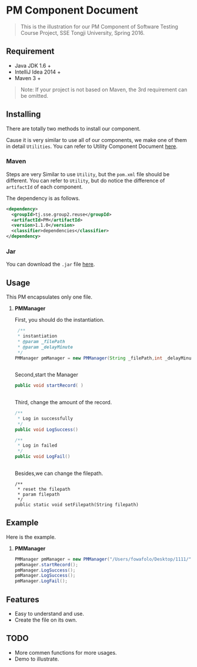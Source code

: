# PM Component Document

> This is the illustration for our PM Component of Software Testing Course Project, SSE Tongji University, Spring 2016.

## Requirement

* Java JDK 1.6 +
* IntelliJ Idea 2014 +
* Maven 3 +

> Note: If your project is not based on Maven, the 3rd requirement can be omitted.

## Installing

There are totally two methods to install our component.

Cause it is very similar to use all of our components, we make one of them in detail `Utilities`. You can refer to Utility Component Document [here](https://github.com/anzhehong/Software-Reuse/blob/master/Components/Utilities/Utilities%20Component%20Document.md).

### Maven

Steps are very Similar to use `Utility`, but the `pom.xml` file should be different. You can refer to `Utility`, but do notice the difference of `artifactId` of each component.

The dependency is as follows.
```xml
<dependency>
  <groupId>tj.sse.group2.reuse</groupId>
  <artifactId>PM</artifactId>
  <version>1.1.0</version>
  <classifier>dependencies</classifier>
</dependency>
```

### Jar

You can download the `.jar` file [here](http://7xsf2g.com1.z0.glb.clouddn.com/jar_version0417_PM-1.0-SNAPSHOT.jar).


## Usage
This PM encapsulates only one file.

1. **PMManager**
	
	First, you should do the instantiation.
	
	```java
     /**
     * instantiation
     * @param _filePath  
     * @param _delayMinute 
     */
    PMManager pmManager = new PMManager(String _filePath,int _delayMinute);
  
	```
	Second,start the Manager

	```java
    public void startRecord( )
  
	```
	Third, change the amount of the record.
	```java
	/**
     * Log in successfully
     */
    public void LogSuccess()

	/**
     * Log in failed
     */
    public void LogFail()
  
	```
	Besides,we can change the filepath.
	
	```
	/**
	 * reset the filepath
	 * param filepath
	 */
	public static void setFilepath(String filepath)
	```

## Example
Here is the example.
1. **PMManager**
	```java
	PMManager pmManager = new PMManager("/Users/fowafolo/Desktop/1111/",1);
    pmManager.startRecord();
    pmManager.LogSuccess();
    pmManager.LogSuccess();
    pmManager.LogFail();
	```	
	
## Features

* Easy to understand and use.
* Create the file on its own.

## TODO

* More commen functions for more usages.
* Demo to illustrate.
